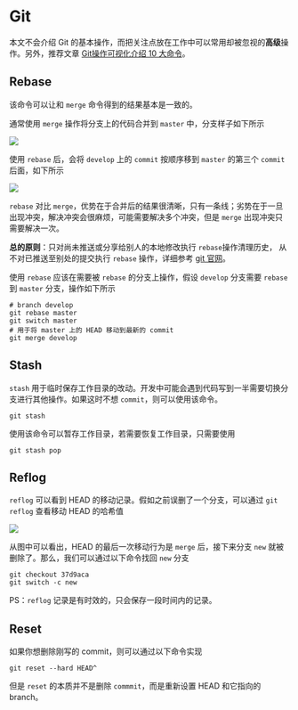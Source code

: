 # Git

本文不会介绍 Git 的基本操作，而把关注点放在工作中可以常用却被忽视的**高级**操作。另外，推荐文章 [Git操作可视化介绍 10 大命令](https://dev.to/lydiahallie/cs-visualized-useful-git-commands-37p1)。

## Rebase

该命令可以让和 `merge` 命令得到的结果基本是一致的。

通常使用 `merge` 操作将分支上的代码合并到 `master` 中，分支样子如下所示

![](https://qiuzi-blog.oss-cn-shenzhen.aliyuncs.com/qiuzi-website/Snipaste_2021-07-11_16-44-27.png)

使用 `rebase` 后，会将 `develop` 上的 `commit` 按顺序移到 `master` 的第三个 `commit` 后面，如下所示

![](https://qiuzi-blog.oss-cn-shenzhen.aliyuncs.com/qiuzi-website/Snipaste_2021-07-11_16-45-46.png)

`rebase` 对比 `merge`，优势在于合并后的结果很清晰，只有一条线；劣势在于一旦出现冲突，解决冲突会很麻烦，可能需要解决多个冲突，但是 `merge` 出现冲突只需要解决一次。

**总的原则**：只对尚未推送或分享给别人的本地修改执行 `rebase`操作清理历史， 从不对已推送至别处的提交执行 `rebase` 操作，详细参考 [git 官网](https://git-scm.com/book/zh/v2/Git-%E5%88%86%E6%94%AF-%E5%8F%98%E5%9F%BA)。

使用 `rebase` 应该在需要被 `rebase` 的分支上操作，假设 `develop` 分支需要 `rebase` 到 `master` 分支，操作如下所示

```shell
# branch develop
git rebase master
git switch master
# 用于将 master 上的 HEAD 移动到最新的 commit
git merge develop
```

## Stash

`stash` 用于临时保存工作目录的改动。开发中可能会遇到代码写到一半需要切换分支进行其他操作。如果这时不想 `commit`，则可以使用该命令。

```shell
git stash
```

使用该命令可以暂存工作目录，若需要恢复工作目录，只需要使用

```shell
git stash pop
```

## Reflog

`reflog` 可以看到 HEAD 的移动记录。假如之前误删了一个分支，可以通过 `git reflog` 查看移动 HEAD 的哈希值

![](https://qiuzi-blog.oss-cn-shenzhen.aliyuncs.com/qiuzi-website/2019-06-01-43130.png)

从图中可以看出，HEAD 的最后一次移动行为是 `merge` 后，接下来分支 `new` 就被删除了。那么，我们可以通过以下命令找回 `new` 分支

```shell
git checkout 37d9aca
git switch -c new
```
PS：`reflog` 记录是有时效的，只会保存一段时间内的记录。

## Reset

如果你想删除刚写的 commit，则可以通过以下命令实现

```shell
git reset --hard HEAD^
```

但是 `reset` 的本质并不是删除 `commmit`，而是重新设置 HEAD 和它指向的 branch。